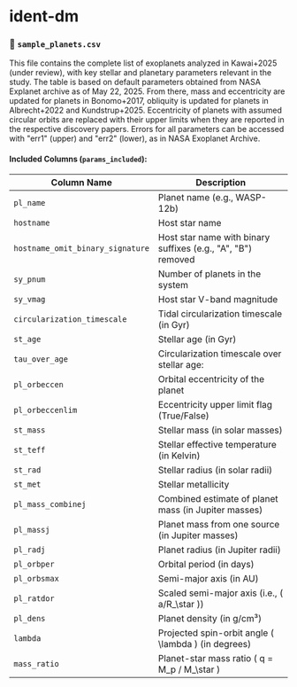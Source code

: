 # ident-dm

### 📄 `sample_planets.csv`

This file contains the complete list of exoplanets analyzed in Kawai+2025 (under review), with key stellar and planetary parameters relevant in the study. The table is based on default parameters obtained from NASA Explanet archive as of May 22, 2025. From there, mass and eccentricity are updated for planets in Bonomo+2017, obliquity is updated for planets in Albrecht+2022 and Kundstrup+2025. Eccentricity of planets with assumed circular orbits are replaced with their upper limits when they are reported in the respective discovery papers. Errors for all parameters can be accessed with "err1" (upper) and "err2" (lower), as in NASA Exoplanet Archive.

#### Included Columns (`params_included`):

| Column Name                         | Description                                                                 |
|------------------------------------|-----------------------------------------------------------------------------|
| `pl_name`                          | Planet name (e.g., WASP-12b)                                               |
| `hostname`                         | Host star name                                                             |
| `hostname_omit_binary_signature`  | Host star name with binary suffixes (e.g., "A", "B") removed               |
| `sy_pnum`                          | Number of planets in the system                                            |
| `sy_vmag`                          | Host star V-band magnitude                                                 |
| `circularization_timescale`       | Tidal circularization timescale (in Gyr)                                   |
| `st_age`                           | Stellar age (in Gyr)                                                       |
| `tau_over_age`                     | Circularization timescale over stellar age:  |
| `pl_orbeccen`                      | Orbital eccentricity of the planet                                         |
| `pl_orbeccenlim`                   | Eccentricity upper limit flag (True/False)                                 |
| `st_mass`                          | Stellar mass (in solar masses)                                             |
| `st_teff`                          | Stellar effective temperature (in Kelvin)                                  |
| `st_rad`                           | Stellar radius (in solar radii)                                            |
| `st_met`                           | Stellar metallicity                                                        |
| `pl_mass_combinej`                 | Combined estimate of planet mass (in Jupiter masses)                       |
| `pl_massj`                         | Planet mass from one source (in Jupiter masses)                            |
| `pl_radj`                          | Planet radius (in Jupiter radii)                                           |
| `pl_orbper`                        | Orbital period (in days)                                                   |
| `pl_orbsmax`                       | Semi-major axis (in AU)                                                    |
| `pl_ratdor`                        | Scaled semi-major axis (i.e., \( a/R_\star \))                             |
| `pl_dens`                          | Planet density (in g/cm³)                                                  |
| `lambda`                      | Projected spin-orbit angle \( \lambda \) (in degrees)                      |
| `mass_ratio`                       | Planet-star mass ratio \( q = M_p / M_\star \)                             |
